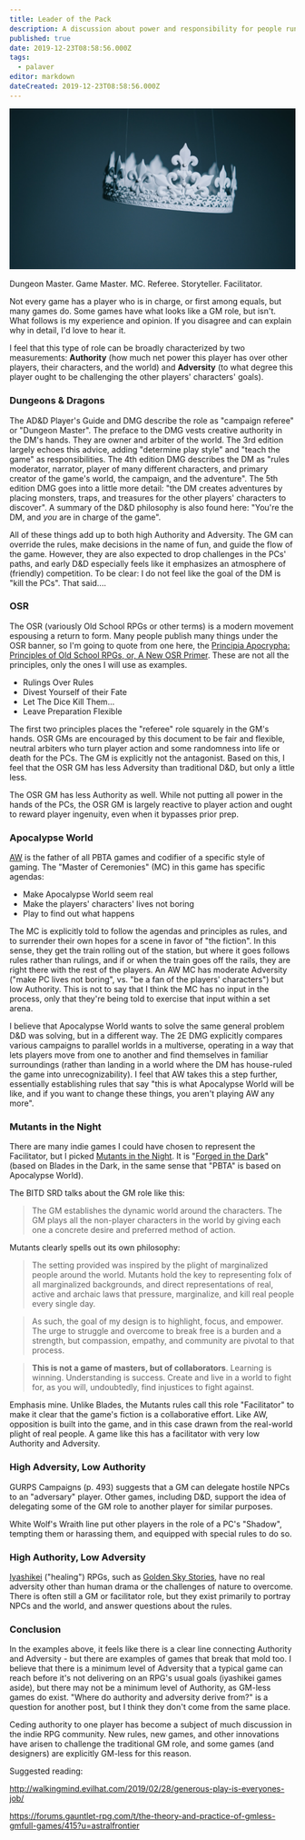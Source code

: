 ```yaml
---
title: Leader of the Pack
description: A discussion about power and responsibility for people running games
published: true
date: 2019-12-23T08:58:56.000Z
tags:
  - palaver
editor: markdown
dateCreated: 2019-12-23T08:58:56.000Z
---
```


![Featured Image](leader-of-the-pack.jpg)

Dungeon Master. Game Master. MC. Referee. Storyteller. Facilitator.

Not every game has a player who is in charge, or first among equals, but many games do. Some games have what looks like a GM role, but isn't. What follows is my experience and opinion. If you disagree and can explain why in detail, I'd love to hear it.

I feel that this type of role can be broadly characterized by two measurements: **Authority** (how much net power this player has over other players, their characters, and the world) and **Adversity** (to what degree this player ought to be challenging the other players' characters' goals).

### Dungeons & Dragons

The AD&D Player's Guide and DMG describe the role as "campaign referee" or "Dungeon Master". The preface to the DMG vests creative authority in the DM's hands. They are owner and arbiter of the world. The 3rd edition largely echoes this advice, adding "determine play style" and "teach the game" as responsibilities. The 4th edition DMG describes the DM as "rules moderator, narrator, player of many different characters, and primary creator of the game's world, the campaign, and the adventure". The 5th edition DMG goes into a little more detail: "the DM creates adventures  by placing monsters, traps, and treasures for the other players' characters to discover". A summary of the D&D philosophy is also found here: "You're the DM, and _you_ are in charge of the game".

All of these things add up to both high Authority and Adversity. The GM can override the rules, make decisions in the name of fun, and guide the flow of the game. However, they are also expected to drop challenges in the PCs' paths, and early D&D especially feels like it emphasizes an atmosphere of (friendly) competition. To be clear: I do not feel like the goal of the DM is "kill the PCs". That said....

### OSR

The OSR (variously Old School RPGs or other terms) is a modern movement espousing a return to form. Many people publish many things under the OSR banner, so I'm going to quote from one here, the [Principia Apocrypha: Principles of Old School RPGs, or, A New OSR Primer](https://lithyscaphe.blogspot.com/p/principia-apocrypha.html). These are not all the principles, only the ones I will use as examples.

* Rulings Over Rules
* Divest Yourself of their Fate
* Let The Dice Kill Them...
* Leave Preparation Flexible

The first two principles places the "referee" role squarely in the GM's hands. OSR GMs are encouraged by this document to be fair and flexible, neutral arbiters who turn player action and some randomness into life or death for the PCs. The GM is explicitly not the antagonist. Based on this, I feel that the OSR GM has less Adversity than traditional D&D, but only a little less.

The OSR GM has less Authority as well. While not putting all power in the hands of the PCs, the OSR GM is largely reactive to player action and ought to reward player ingenuity, even when it bypasses prior prep.

### Apocalypse World

[AW](http://apocalypse-world.com/) is the father of all PBTA games and codifier of a specific style of gaming. The "Master of Ceremonies" (MC) in this game has specific agendas:

* Make Apocalypse World seem real
* Make the players' characters' lives not boring
* Play to find out what happens

The MC is explicitly told to follow the agendas and principles as rules, and to surrender their own hopes for a scene in favor of "the fiction". In this sense, they get the train rolling out of the station, but where it goes follows rules rather than rulings, and if or when the train goes off the rails, they are right there with the rest of the players. An AW MC has moderate Adversity ("make PC lives not boring", vs. "be a fan of the players' characters") but low Authority. This is not to say that I think the MC has no input in the process, only that they're being told to exercise that input within a set arena.

I believe that Apocalypse World wants to solve the same general problem D&D was solving, but in a different way. The 2E DMG explicitly compares various campaigns to parallel worlds in a multiverse, operating in a way that lets players move from one to another and find themselves in familiar surroundings (rather than landing in a world where the DM has house-ruled the game into unrecognizability). I feel that AW takes this a step further, essentially establishing rules that say "this is what Apocalypse World will be like, and if you want to change these things, you aren't playing AW any more".

### Mutants in the Night

There are many indie games I could have chosen to represent the Facilitator, but I picked [Mutants in the Night](https://dungeoncommandr.itch.io/mutants-in-the-night). It is "[Forged in the Dark](https://bladesinthedark.com/forged-dark)" (based on Blades in the Dark, in the same sense that "PBTA" is based on Apocalypse World).

The BITD SRD talks about the GM role like this:

> The GM establishes the dynamic world around the characters. The GM plays all the non-player characters in the world by giving each one a concrete desire and preferred method of action.

Mutants clearly spells out its own philosophy:

> The setting provided was inspired by the plight of marginalized people around the world. Mutants hold the key to representing folx of all marginalized backgrounds, and direct representations of real, active and archaic laws that pressure, marginalize, and kill real people every single day.

> As such, the goal of my design is to highlight, focus, and empower. The urge to struggle and overcome to break free is a burden and a strength, but compassion, empathy, and community are pivotal to that process.

> **This is not a game of masters, but of collaborators**. Learning is winning. Understanding is success. Create and live in a world to fight for, as you will, undoubtedly, find injustices to fight against.

Emphasis mine. Unlike Blades, the Mutants rules call this role "Facilitator" to make it clear that the game's fiction is a collaborative effort. Like AW, opposition is built into the game, and in this case drawn from the real-world plight of real people. A game like this has a facilitator with very low Authority and Adversity.

### High Adversity, Low Authority

GURPS Campaigns (p. 493) suggests that a GM can delegate hostile NPCs to an "adversary" player. Other games, including D&D, support the idea of delegating some of the GM role to another player for similar purposes.

White Wolf's Wraith line put other players in the role of a PC's "Shadow", tempting them or harassing them, and equipped with special rules to do so.

### High Authority, Low Adversity

[Iyashikei](https://tvtropes.org/pmwiki/pmwiki.php/Main/Iyashikei) ("healing") RPGs, such as [Golden Sky Stories](http://starlinepublishing.com/our-games/golden-sky-stories/), have no real adversity other than human drama or the challenges of nature to overcome. There is often still a GM or facilitator role, but they exist primarily to portray NPCs and the world, and answer questions about the rules.

### Conclusion

In the examples above, it feels like there is a clear line connecting Authority and Adversity - but there are examples of games that break that mold too. I believe that there is a minimum level of Adversity that a typical game can reach before it's not delivering on an RPG's usual goals (iyashikei games aside), but there may not be a minimum level of Authority, as GM-less games do exist. "Where do authority and adversity derive from?" is a question for another post, but I think they don't come from the same place.

Ceding authority to one player has become a subject of much discussion in the indie RPG community. New rules, new games, and other innovations have arisen to challenge the traditional GM role, and some games (and designers) are explicitly GM-less for this reason.

Suggested reading:

http://walkingmind.evilhat.com/2019/02/28/generous-play-is-everyones-job/

https://forums.gauntlet-rpg.com/t/the-theory-and-practice-of-gmless-gmfull-games/415?u=astralfrontier




    